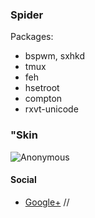 ### Spider

Packages:
* bspwm, sxhkd
* tmux
* feh
* hsetroot
* compton
* rxvt-unicode

### "Skin
![Anonymous](https://github.com/appath/dotfiles/blob/master/bspwm_dotfiles_anonymous/skin.jpg)

#### Social
* [Google+](https://plus.google.com/u/0/106782122945207734872) //
